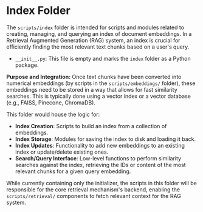 # Index Folder

The `scripts/index` folder is intended for scripts and modules related to creating, managing, and querying an index of document embeddings. In a Retrieval Augmented Generation (RAG) system, an index is crucial for efficiently finding the most relevant text chunks based on a user's query.

- `__init__.py`: This file is empty and marks the `index` folder as a Python package.

**Purpose and Integration:**
Once text chunks have been converted into numerical embeddings (by scripts in the `scripts/embeddings/` folder), these embeddings need to be stored in a way that allows for fast similarity searches. This is typically done using a vector index or a vector database (e.g., FAISS, Pinecone, ChromaDB).

This folder would house the logic for:
- **Index Creation**: Scripts to build an index from a collection of embeddings.
- **Index Storage**: Modules for saving the index to disk and loading it back.
- **Index Updates**: Functionality to add new embeddings to an existing index or update/delete existing ones.
- **Search/Query Interface**: Low-level functions to perform similarity searches against the index, retrieving the IDs or content of the most relevant chunks for a given query embedding.

While currently containing only the initializer, the scripts in this folder will be responsible for the core retrieval mechanism's backend, enabling the `scripts/retrieval/` components to fetch relevant context for the RAG system.
